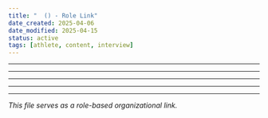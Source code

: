 ```yaml
---
title: "  () - Role Link"
date_created: 2025-04-06
date_modified: 2025-04-15
status: active
tags: [athlete, content, interview]
---
```


---

---

---

---

---


*This file serves as a role-based organizational link.*
